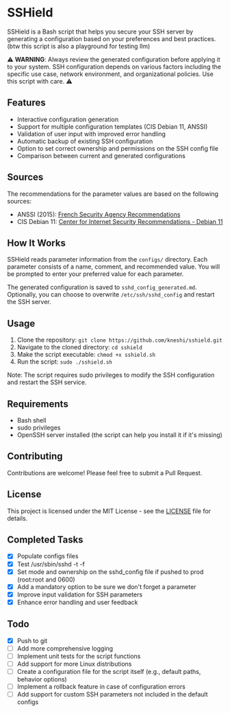 # SSHield

SSHield is a Bash script that helps you secure your SSH server by generating a configuration based on your preferences and best practices. (btw this script is also a playground for testing llm)

⚠️ **WARNING**: Always review the generated configuration before applying it to your system. SSH configuration depends on various factors including the specific use case, network environment, and organizational policies. Use this script with care. ⚠️

## Features

- Interactive configuration generation
- Support for multiple configuration templates (CIS Debian 11, ANSSI)
- Validation of user input with improved error handling
- Automatic backup of existing SSH configuration
- Option to set correct ownership and permissions on the SSH config file
- Comparison between current and generated configurations

## Sources

The recommendations for the parameter values are based on the following sources:

- ANSSI (2015): [French Security Agency Recommendations](https://www.ssi.gouv.fr/guide/recommandations-pour-un-usage-securise-dopenssh/)
- CIS Debian 11: [Center for Internet Security Recommendations - Debian 11](https://downloads.cisecurity.org/#/)

## How It Works

SSHield reads parameter information from the `configs/` directory. Each parameter consists of a name, comment, and recommended value. You will be prompted to enter your preferred value for each parameter.

The generated configuration is saved to `sshd_config_generated.md`. Optionally, you can choose to overwrite `/etc/ssh/sshd_config` and restart the SSH server.

## Usage

1. Clone the repository: `git clone https://github.com/kneshi/sshield.git`
2. Navigate to the cloned directory: `cd sshield`
3. Make the script executable: `chmod +x sshield.sh`
4. Run the script: `sudo ./sshield.sh`

Note: The script requires sudo privileges to modify the SSH configuration and restart the SSH service.

## Requirements

- Bash shell
- sudo privileges
- OpenSSH server installed (the script can help you install it if it's missing)

## Contributing

Contributions are welcome! Please feel free to submit a Pull Request.

## License

This project is licensed under the MIT License - see the [LICENSE](LICENSE) file for details.

## Completed Tasks

- [x] Populate configs files
- [x] Test /usr/sbin/sshd -t -f
- [x] Set mode and ownership on the sshd_config file if pushed to prod (root:root and 0600)
- [x] Add a mandatory option to be sure we don't forget a parameter
- [x] Improve input validation for SSH parameters
- [x] Enhance error handling and user feedback

## Todo

- [x] Push to git
- [ ] Add more comprehensive logging
- [ ] Implement unit tests for the script functions
- [ ] Add support for more Linux distributions
- [ ] Create a configuration file for the script itself (e.g., default paths, behavior options)
- [ ] Implement a rollback feature in case of configuration errors
- [ ] Add support for custom SSH parameters not included in the default configs
